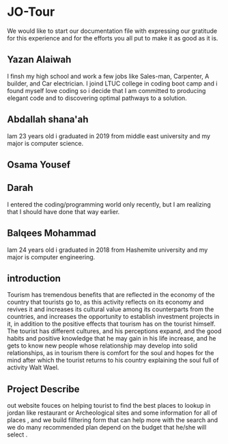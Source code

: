 # JO-Tour

We would like to start our documentation file with expressing our gratitude for this experience and for the efforts you all put to make it as good as it is.
## Yazan Alaiwah
I finsh my high school and work a few jobs like Sales-man, Carpenter, A builder, and Car electrician. I joind LTUC college in coding boot camp and i found myself love coding so i decide that I am committed to producing elegant code and to discovering optimal pathways to a solution.
## Abdallah shana'ah

Iam 23 years old i graduated in 2019 from middle east university and my major is computer science.

## Osama Yousef

## Darah
I entered the coding/programming world only recently, but I am realizing that I should have done that way earlier.
## Balqees Mohammad
Iam 24  years old i graduated in 2018 from Hashemite university and my major is computer engineering.
## introduction

Tourism has tremendous benefits that are reflected in the economy of the country that tourists go to, as this activity reflects on its economy and revives it and increases its cultural value among its counterparts from the countries, and increases the opportunity to establish investment projects in it, in addition to the positive effects that tourism has on the tourist himself. The tourist has different cultures, and his perceptions expand, and the good habits and positive knowledge that he may gain in his life increase, and he gets to know new people whose relationship may develop into solid relationships, as in tourism there is comfort for the soul and hopes for the mind after which the tourist returns to his country explaining the soul full of activity Walt Wael.

## Project Describe

out website fouces on helping tourist to find the best places to lookup in jordan like restaurant or Archeological sites and some information for all of places , and we build filltering form that can help more with the search and we do many recommended plan depend on the budget that he/she will select .
